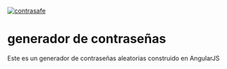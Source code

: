 
<a href="https://ibb.co/haTQ29"><img src="https://preview.ibb.co/fvAuvU/contrasafe.png" alt="contrasafe" border="0"></a><br />
# generador de contraseñas

Este es un generador de contraseñas aleatorias construido en AngularJS
